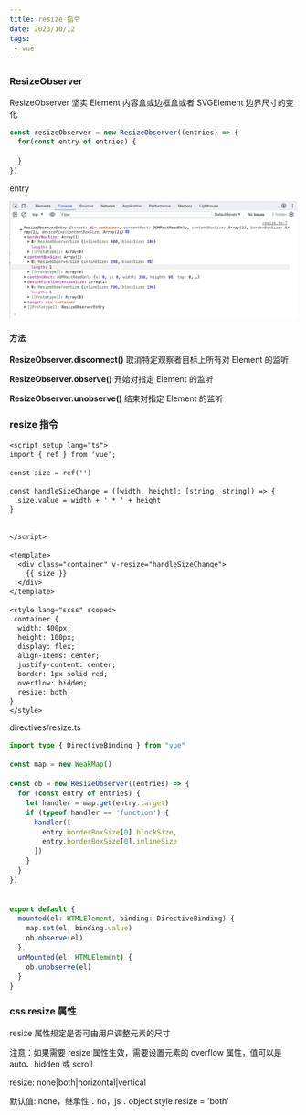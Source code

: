 ```yaml
---
title: resize 指令
date: 2023/10/12
tags:
 - vue
---
```


### ResizeObserver

ResizeObserver 坚实 Element 内容盒或边框盒或者 SVGElement 边界尺寸的变化

```ts
const resizeObserver = new ResizeObserver((entries) => {
  for(const entry of entries) {

  }
})
```

entry

![图片](./101201-1.png)

#### 方法

**ResizeObserver.disconnect()** 取消特定观察者目标上所有对 Element 的监听

**ResizeObserver.observe()** 开始对指定 Element 的监听

**ResizeObserver.unobserve()** 结束对指定 Element 的监听


### resize 指令

```vue
<script setup lang="ts">
import { ref } from 'vue';

const size = ref('')

const handleSizeChange = ([width, height]: [string, string]) => {
  size.value = width + ' * ' + height
}


</script>

<template>
  <div class="container" v-resize="handleSizeChange">
    {{ size }}
  </div>
</template>

<style lang="scss" scoped>
.container {
  width: 400px;
  height: 100px;
  display: flex;
  align-items: center;
  justify-content: center;
  border: 1px solid red;
  overflow: hidden;
  resize: both;
}
</style>
```

directives/resize.ts

```ts
import type { DirectiveBinding } from "vue"

const map = new WeakMap()

const ob = new ResizeObserver((entries) => {
  for (const entry of entries) {
    let handler = map.get(entry.target)
    if (typeof handler == 'function') {
      handler([
        entry.borderBoxSize[0].blockSize,
        entry.borderBoxSize[0].inlineSize
      ])
    }
  }
})


export default {
  mounted(el: HTMLElement, binding: DirectiveBinding) {
    map.set(el, binding.value)
    ob.observe(el)
  },
  unMounted(el: HTMLElement) {
    ob.unobserve(el)
  }
}
```

### css resize 属性

resize 属性规定是否可由用户调整元素的尺寸

注意：如果需要 resize 属性生效，需要设置元素的 overflow 属性，值可以是 auto、hidden 或 scroll

resize: none|both|horizontal|vertical

默认值: none，继承性：no，js：object.style.resize = 'both'

